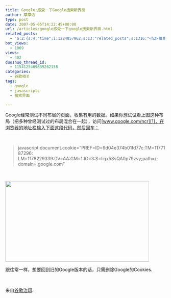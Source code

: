 ```yaml
---
title: Google:感受一下Google搜索新界面
author: 摩摩诘
type: post
date: 2007-05-05T14:22:45+00:00
url: /articles/google感受一下google搜索新界面.html
related_posts:
  - 'a:2:{s:4:"time";i:1224857962;s:13:"related_posts";s:1316:"<h3>相关日志</h3><ul class="related_post"><li><a href="http://www.digglife.cn/articles/popular-feeds-in-google-reader.html" title="Google Reader中文版里的推荐Feeds">Google Reader中文版里的推荐Feeds</a></li><li><a href="http://www.digglife.cn/articles/google-search-engine-for-ringtones.html" title="Google将发布手机铃声搜索">Google将发布手机铃声搜索</a></li><li><a href="http://www.digglife.cn/articles/how-to-download-published-google-docs.html" title="如何下载公开的Google文档和电子表格">如何下载公开的Google文档和电子表格</a></li><li><a href="http://www.digglife.cn/articles/programing-languages-map-in-google-maps.html" title="编程语言的Google地图:Hello World!世界">编程语言的Google地图:Hello World!世界</a></li><li><a href="http://www.digglife.cn/articles/geeky-google-calendars.html" title="奇客必备的8个特色Google日历">奇客必备的8个特色Google日历</a></li><li><a href="http://www.digglife.cn/articles/google-logos.html" title="十个你可能从未见过的Google Logo">十个你可能从未见过的Google Logo</a></li><li><a href="http://www.digglife.cn/articles/google-gears-released.html" title="Google Gears发布,离线使用Web应用程序">Google Gears发布,离线使用Web应用程序</a></li></ul>";}'
bot_views:
  - 1069
views:
  - 402
duoshuo_thread_id:
  - 1154125469839262158
categories:
  - 谷歌相关
tags:
  - google
  - javascripts
  - 搜索界面

---
```

Google经常测试不同布局的页面，收集有用的数据。如果你想试试看上图这种布局（把多种曾经测试过的布局混合在一起），访问[www.google.com/ncr][1]，在浏览器的地址栏输入下面这段代码，然后回车： 

&nbsp;

> javascript:document.cookie=”PREF=ID=9d04e374b01fd77c:TM=1177187296:  
> LM=1178229339:DV=AA:GM=1:IG=3:S=Iiqx5SsQA0p79zvy;path=/; domain=.google.com”

&nbsp;

<a href="https://www.digglife.net/wp-content/uploads/3/379/2007/05/windowslivewritergooglegoogle-13aa3googleui4.png" atomicselection="true"><img style="border-top-width: 0px; border-left-width: 0px; border-bottom-width: 0px; border-right-width: 0px" height="253" src="https://www.digglife.net/wp-content/uploads/3/379/2007/05/windowslivewritergooglegoogle-13aa3googleui-thumb2.png" width="450" border="0" /></a> 

跟往常一样，想要回到旧的Google版本的话，只需删除Google的Cookies. 

&nbsp; 

来自[谷歌治印][2].

 [1]: http://www.google.com/ncr
 [2]: http://google.blogoscoped.cn

